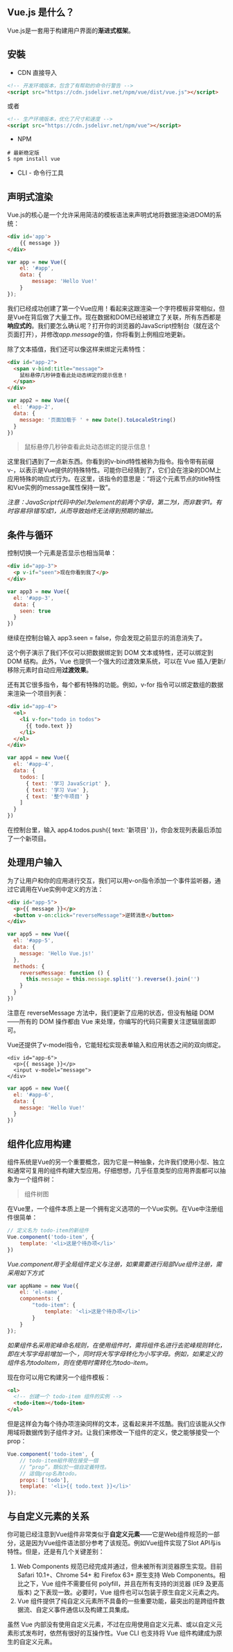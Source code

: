 ## Vue.js 是什么？

Vue.js是一套用于构建用户界面的**渐进式框架**。

## 安裝
- CDN 直接导入
```html
<!-- 开发环境版本，包含了有帮助的命令行警告 -->
<script src="https://cdn.jsdelivr.net/npm/vue/dist/vue.js"></script>
```
或者
```html
<!-- 生产环境版本，优化了尺寸和速度 -->
<script src="https://cdn.jsdelivr.net/npm/vue"></script>
```
- NPM
```shell
# 最新稳定版
$ npm install vue
```
- CLI - 命令行工具

## 声明式渲染
Vue.js的核心是一个允许采用简洁的模板语法来声明式地将数据渲染进DOM的系统：
```html
<div id='app'>
    {{ message }}
</div>
```
```js
var app = new Vue({
    el: '#app',
    data: {
        message: 'Hello Vue!'
    }
});
```
我们已经成功创建了第一个Vue应用！看起来这跟渲染一个字符模板非常相似，但是Vue在背后做了大量工作。现在数据和DOM已经被建立了关联，所有东西都是**响应式的**。我们要怎么确认呢？打开你的浏览器的JavaScript控制台（就在这个页面打开），并修改*app.message*的值，你将看到上例相应地更新。

除了文本插值，我们还可以像这样来绑定元素特性：
```html
<div id="app-2">
  <span v-bind:title="message">
    鼠标悬停几秒钟查看此处动态绑定的提示信息！
  </span>
</div>
```
```js
var app2 = new Vue({
  el: '#app-2',
  data: {
    message: '页面加载于 ' + new Date().toLocaleString()
  }
})
```

> 鼠标悬停几秒钟查看此处动态绑定的提示信息！

这里我们遇到了一点新东西。你看到的v-bind特性被称为指令。指令带有前缀v-，以表示是Vue提供的特殊特性。可能你已经猜到了，它们会在渲染的DOM上应用特殊的响应式行为。在这里，该指令的意思是：“将这个元素节点的title特性和Vue实例的message属性保持一致”。

*注意：JavaScript代码中的el为element的前两个字母，第二为l，而非数字1。有时容易将l错写成1，从而导致始终无法得到预期的输出。*

## 条件与循环
控制切换一个元素是否显示也相当简单：
```html
<div id="app-3">
  <p v-if="seen">现在你看到我了</p>
</div>
```
```js
var app3 = new Vue({
  el: '#app-3',
  data: {
    seen: true
  }
})
```
继续在控制台输入 app3.seen = false，你会发现之前显示的消息消失了。

这个例子演示了我们不仅可以把数据绑定到 DOM 文本或特性，还可以绑定到 DOM 结构。此外，Vue 也提供一个强大的过渡效果系统，可以在 Vue 插入/更新/移除元素时自动应用**过渡效果**。

还有其它很多指令，每个都有特殊的功能。例如，v-for 指令可以绑定数组的数据来渲染一个项目列表：
```html
<div id="app-4">
  <ol>
    <li v-for="todo in todos">
      {{ todo.text }}
    </li>
  </ol>
</div>
```

```js
var app4 = new Vue({
  el: '#app-4',
  data: {
    todos: [
      { text: '学习 JavaScript' },
      { text: '学习 Vue' },
      { text: '整个牛项目' }
    ]
  }
})
```
在控制台里，输入 app4.todos.push({ text: '新项目' })，你会发现列表最后添加了一个新项目。
## 处理用户输入
为了让用户和你的应用进行交互，我们可以用v-on指令添加一个事件监听器，通过它调用在Vue实例中定义的方法：
```html
<div id="app-5">
  <p>{{ message }}</p>
  <button v-on:click="reverseMessage">逆转消息</button>
</div>
```

```js
var app5 = new Vue({
  el: '#app-5',
  data: {
    message: 'Hello Vue.js!'
  },
  methods: {
    reverseMessage: function () {
      this.message = this.message.split('').reverse().join('')
    }
  }
})
```
注意在 reverseMessage 方法中，我们更新了应用的状态，但没有触碰 DOM——所有的 DOM 操作都由 Vue 来处理，你编写的代码只需要关注逻辑层面即可。

Vue还提供了v-model指令，它能轻松实现表单输入和应用状态之间的双向绑定。
```hmtl
<div id="app-6">
  <p>{{ message }}</p>
  <input v-model="message">
</div>
```

```js
var app6 = new Vue({
  el: '#app-6',
  data: {
    message: 'Hello Vue!'
  }
})
```
## 组件化应用构建
组件系统是Vue的另一个重要概念，因为它是一种抽象，允许我们使用小型、独立和通常可复用的组件构建大型应用。仔细想想，几乎任意类型的应用界面都可以抽象为一个组件树：

> 组件树图

在Vue里，一个组件本质上是一个拥有定义选项的一个Vue实例。在Vue中注册组件很简单：
```js
// 定义名为 todo-item的新组件
Vue.component('todo-item', {
    template: '<li>这是个待办项</li>'
})
```
*Vue.component用于全局组件定义与注册，如果需要进行局部Vue组件注册，需采用如下方式*
```js
var appName = new Vue({
    el: 'el-name',
    components: {
        "todo-item": {
            template: '<li>这是个待办项</li>'
        }
    }
});
```
*如果组件名采用驼峰命名规则，在使用组件时，需将组件名进行去驼峰规则转化，即在大写字母前增加一个-，同时将大写字母转化为小写字母。例如，如果定义的组件名为todoItem，则在使用时需转化为todo-item。*

现在你可以用它构建另一个组件模板：
```html
<ol>
  <!-- 创建一个 todo-item 组件的实例 -->
  <todo-item></todo-item>
</ol>
```
但是这样会为每个待办项渲染同样的文本，这看起来并不炫酷。我们应该能从父作用域将数据传到子组件才对。让我们来修改一下组件的定义，使之能够接受一个 prop：
```js
Vue.component('todo-item', {
    // todo-item組件現在接受一個
    // “prop”，類似於一個自定義特性。
    // 這個prop名為todo。
    props: ['todo'],
    template: '<li>{{ todo.text }}</li>'
});
```
## 与自定义元素的关系
你可能已经注意到Vue组件非常类似于**自定义元素**——它是Web组件规范的一部分，这是因为Vue组件语法部分参考了该规范。例如Vue组件实现了Slot API与is特性。但是，还是有几个关键差别：
1. Web Components 规范已经完成并通过，但未被所有浏览器原生实现。目前 Safari 10.1+、Chrome 54+ 和 Firefox 63+ 原生支持 Web Components。相比之下，Vue 组件不需要任何 polyfill，并且在所有支持的浏览器 (IE9 及更高版本) 之下表现一致。必要时，Vue 组件也可以包装于原生自定义元素之内。
2. Vue 组件提供了纯自定义元素所不具备的一些重要功能，最突出的是跨组件数据流、自定义事件通信以及构建工具集成。

虽然 Vue 内部没有使用自定义元素，不过在应用使用自定义元素、或以自定义元素形式发布时，依然有很好的互操作性。Vue CLI 也支持将 Vue 组件构建成为原生的自定义元素。
